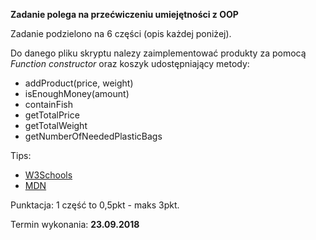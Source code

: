 **Zadanie polega na przećwiczeniu umiejętności z OOP**

Zadanie podzielono na 6 części (opis każdej poniżej).

Do danego pliku skryptu nalezy zaimplementować produkty za pomocą *Function constructor* oraz koszyk udostępniający metody: 
 * addProduct(price, weight)
 * isEnoughMoney(amount)
 * containFish
 * getTotalPrice
 * getTotalWeight
 * getNumberOfNeededPlasticBags

Tips: 
 * [W3Schools](https://www.w3schools.com/js/js_object_constructors.asp)
 * [MDN](https://developer.mozilla.org/pl/docs/Web/JavaScript/Referencje/Obiekty/Object/constructor)
 
Punktacja: 1 część to 0,5pkt - maks 3pkt.

Termin wykonania: **23.09.2018**


